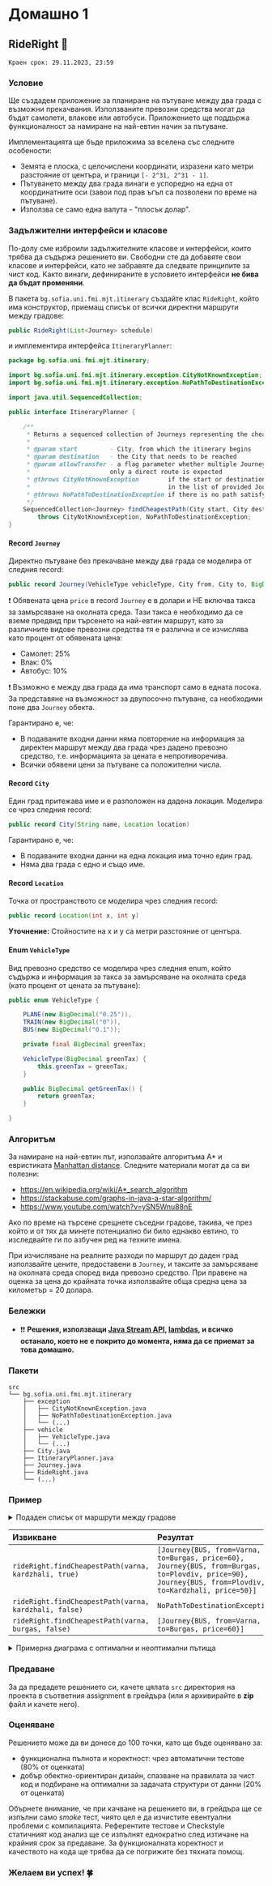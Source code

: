 # Домашно 1

## RideRight :busstop:

`Краен срок: 29.11.2023, 23:59`

### Условие

Ще създадем приложение за планиране на пътуване между два града с възможни прекачвания. Използваните
превозни средства могат да бъдат самолети, влакове или автобуси. Приложението ще
поддържа функционалност за намиране на най-евтин начин за пътуване.

Имплементацията ще бъде приложима за вселена със следните особености:

- Земята е плоска, с целочислени координати, изразени като метри разстояние от центъра, и граници `[- 2^31, 2^31 - 1]`.
- Пътуването между два града винаги е успоредно на една от координатните оси (завои под прав ъгъл са позволени по време
  на пътуване).
- Използва се само една валута - "плосък долар".

### Задължителни интерфейси и класове

По-долу сме изброили задължителните класове и интерфейси, които трябва да съдържа решението ви. Свободни сте да добавяте
свои класове и интерфейси, като не забравяте да следвате принципите за чист код.
Както винаги, дефинираните в условието интерфейси **не бива да бъдат променяни**.

В пакета `bg.sofia.uni.fmi.mjt.itinerary` създайте клас `RideRight`, който има конструктор, приемащ списък от всички
директни маршрути между градове:

```java
public RideRight(List<Journey> schedule)
```

и имплементира интерфейса `ItineraryPlanner`:

```java
package bg.sofia.uni.fmi.mjt.itinerary;

import bg.sofia.uni.fmi.mjt.itinerary.exception.CityNotKnownException;
import bg.sofia.uni.fmi.mjt.itinerary.exception.NoPathToDestinationException;

import java.util.SequencedCollection;

public interface ItineraryPlanner {

    /**
     * Returns a sequenced collection of Journeys representing the cheapest path from the start to the destination City.
     *
     * @param start         - City, from which the itinerary begins
     * @param destination   - the City that needs to be reached
     * @param allowTransfer - a flag parameter whether multiple Journeys with transfer can be returned as a result, or
     *                      only a direct route is expected
     * @throws CityNotKnownException        if the start or destination City is not present
     *                                      in the list of provided Journeys
     * @throws NoPathToDestinationException if there is no path satisfying the conditions
     */
    SequencedCollection<Journey> findCheapestPath(City start, City destination, boolean allowTransfer)
        throws CityNotKnownException, NoPathToDestinationException;
}
```

#### Record `Journey`

Директно пътуване без прекачване между два града се моделира от следния record:

```java
public record Journey(VehicleType vehicleType, City from, City to, BigDecimal price)
```

:exclamation: Обявената цена `price` в record `Journey` е в долари и НЕ включва такса за замърсяване на околната среда.
Тази такса е необходимо да се вземе предвид при търсенето на най-евтин маршрут, като за различните видове превозни
средства тя е различна и се изчислява като процент от обявената цена:

- Самолет: 25%
- Влак: 0%
- Автобус: 10%

:exclamation: Възможно е между два града да има транспорт само в едната посока. За представяне на възможност за
двупосочно пътуване, са необходими поне два `Journey` обекта.

Гарантирано е, че:

- В подаваните входни данни няма повторение на информация за директен маршрут между два града чрез дадено превозно
  средство, т.е. информацията за цената е непротиворечива.
- Всички обявени цени за пътуване са положителни числа.

#### Record `City`

Един град притежава име и е разположен на дадена локация. Моделира се чрез следния record:

```java
public record City(String name, Location location)
```

Гарантирано е, че:

- В подаваните входни данни на една локация има точно един град.
- Няма два града с едно и също име.

#### Record `Location`

Точка от пространството се моделира чрез следния record:

```java
public record Location(int x, int y)
```

**Уточнение:** Стойностите на x и y са метри разстояние от центъра.

#### Enum `VehicleType`

Вид превозно средство се моделира чрез следния enum, който съдържа и информация за такса за замърсяване на околната
среда (като процент от цената за пътуване):

```java
public enum VehicleType {

    PLANE(new BigDecimal("0.25")),
    TRAIN(new BigDecimal("0")),
    BUS(new BigDecimal("0.1"));

    private final BigDecimal greenTax;

    VehicleType(BigDecimal greenTax) {
        this.greenTax = greenTax;
    }

    public BigDecimal getGreenTax() {
        return greenTax;
    }

}
```

### Алгоритъм

За намиране на най-евтин път, използвайте алгоритъма A* и евристиката
[Manhattan distance](https://xlinux.nist.gov/dads/HTML/manhattanDistance.html).
Следните материали могат да са ви полезни:

- https://en.wikipedia.org/wiki/A*_search_algorithm
- https://stackabuse.com/graphs-in-java-a-star-algorithm/
- https://www.youtube.com/watch?v=ySN5Wnu88nE

Ако по време на търсене срещнете съседни градове, такива, че през който и от тях да минете потенциално би било
еднакво евтино, то изследвайте ги по азбучен ред на техните имена.

При изчисляване на реалните разходи по маршрут до даден град използвайте цените, предоставени в `Journey`, и таксите за
замърсяване на околната среда според вида превозно средство. При правене на оценка за цена до крайната точка използвайте
обща средна цена за километър = 20 долара.

### Бележки

- :exclamation::exclamation: **Решения,
  използващи [Java Stream API](https://docs.oracle.com/en/java/javase/21/docs/api/java.base/java/util/stream/package-summary.html),
  [lambdas](https://docs.oracle.com/javase/tutorial/java/javaOO/lambdaexpressions.html), и всичко останало, което не е
  покрито до момента, няма да се приемат за това домашно.**

### Пакети

```
src
└── bg.sofia.uni.fmi.mjt.itinerary
    ├── exception
    │   ├── CityNotKnownException.java
    │   ├── NoPathToDestinationException.java
    │   └── (...)
    ├── vehicle
    │   ├── VehicleType.java
    │   └── (...)
    ├── City.java
    ├── ItineraryPlanner.java
    ├── Journey.java
    ├── RideRight.java
    └── (...)
```

### Пример

<details>
  <summary>Подаден списък от маршрути между градове</summary>

```java
City sofia = new City("Sofia", new Location(0, 2000));
City plovdiv = new City("Plovdiv", new Location(4000, 1000));
City varna = new City("Varna", new Location(9000, 3000));
City burgas = new City("Burgas", new Location(9000, 1000));
City ruse = new City("Ruse", new Location(7000, 4000));
City blagoevgrad = new City("Blagoevgrad", new Location(0, 1000));
City kardzhali = new City("Kardzhali", new Location(3000, 0));
City tarnovo = new City("Tarnovo", new Location(5000, 3000));

List<Journey> schedule = List.of(
    new Journey(BUS, sofia, blagoevgrad, new BigDecimal("20")),
    new Journey(BUS, blagoevgrad, sofia, new BigDecimal("20")),
    new Journey(BUS, sofia, plovdiv, new BigDecimal("90")),
    new Journey(BUS, plovdiv, sofia, new BigDecimal("90")),
    new Journey(BUS, plovdiv, kardzhali, new BigDecimal("50")),
    new Journey(BUS, kardzhali, plovdiv, new BigDecimal("50")),
    new Journey(BUS, plovdiv, burgas, new BigDecimal("90")),
    new Journey(BUS, burgas, plovdiv, new BigDecimal("90")),
    new Journey(BUS, burgas, varna, new BigDecimal("60")),
    new Journey(BUS, varna, burgas, new BigDecimal("60")),
    new Journey(BUS, sofia, tarnovo, new BigDecimal("150")),
    new Journey(BUS, tarnovo, sofia, new BigDecimal("150")),
    new Journey(BUS, plovdiv, tarnovo, new BigDecimal("40")),
    new Journey(BUS, tarnovo, plovdiv, new BigDecimal("40")),
    new Journey(BUS, tarnovo, ruse, new BigDecimal("70")),
    new Journey(BUS, ruse, tarnovo, new BigDecimal("70")),
    new Journey(BUS, varna, ruse, new BigDecimal("70")),
    new Journey(BUS, ruse, varna, new BigDecimal("70")),
    new Journey(PLANE, varna, burgas, new BigDecimal("200")),
    new Journey(PLANE, burgas, varna, new BigDecimal("200")),
    new Journey(PLANE, burgas, sofia, new BigDecimal("150")),
    new Journey(PLANE, sofia, burgas, new BigDecimal("250")),
    new Journey(PLANE, varna, sofia, new BigDecimal("290")),
    new Journey(PLANE, sofia, varna, new BigDecimal("300"))
);

RideRight rideRight = new RideRight(schedule);
```

</details>

| Извикване                                             | Резултат                                                                                                                                               |
|:------------------------------------------------------|:-------------------------------------------------------------------------------------------------------------------------------------------------------|
| `rideRight.findCheapestPath(varna, kardzhali, true)`  | `[Journey{BUS, from=Varna, to=Burgas, price=60}, Journey{BUS, from=Burgas, to=Plovdiv, price=90}, Journey{BUS, from=Plovdiv, to=Kardzhali, price=50}]` |
| `rideRight.findCheapestPath(varna, kardzhali, false)` | `NoPathToDestinationException`                                                                                                                         |
| `rideRight.findCheapestPath(varna, burgas, false)`    | `[Journey{BUS, from=Varna, to=Burgas, price=60}]`                                                                                                      |

<details>
  <summary>Примерна диаграма с оптимални и неоптимални пътища</summary>

![Example Routes Diagram](diagrams/example-diagram.png)

* С непрекъсната **лилава** стрелка са изобразени пътищата между два града, които са възможни чрез самолет.
* С непрекъсната **цианова** стрелка са изобразени пътищата между два града, които са възможни чрез автобус
* С прекъсната **оранжева** стрелка са изобразени неоптималните пътища, кандидати за решение
* С непрекъсната **зелена** стрелка е изобразен оптималният път в примера

</details>

### Предаване

За да предадете решението си, качете цялата `src` директория на проекта в съответния assignment в грейдъра
(или я архивирайте в **zip** файл и качете него).

### Оценяване

Решението може да ви донесе до 100 точки, като ще бъде оценявано за:

* функционална пълнота и коректност: чрез автоматични тестове (80% от оценката)
* добър обектно-ориентиран дизайн, спазване на правилата за чист код и подбиране на оптимални за задачата структури от
  данни (20% от оценката)

Обърнете внимание, че при качване на решението ви, в грейдъра ще се изпълни само _smoke_ тест, чиято цел е да изчистите
евентуални проблеми с компилацията. Референтите тестове и Checkstyle статичният код анализ ще се изпълнят еднократно
след изтичане на крайния срок за предаване. За функционалната коректност и качеството на кода ще трябва да се погрижите
без тяхната помощ.

### Желаем ви успех! :four_leaf_clover: 
